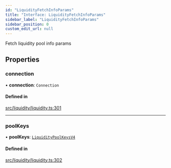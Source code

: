 ```yaml
---
id: "LiquidityFetchInfoParams"
title: "Interface: LiquidityFetchInfoParams"
sidebar_label: "LiquidityFetchInfoParams"
sidebar_position: 0
custom_edit_url: null
---
```


Fetch liquidity pool info params

## Properties

### connection

• **connection**: `Connection`

#### Defined in

[src/liquidity/liquidity.ts:301](https://github.com/alpha-defi/raydium-sdk/blob/7094668/src/liquidity/liquidity.ts#L301)

___

### poolKeys

• **poolKeys**: [`LiquidityPoolKeysV4`](../modules.md#liquiditypoolkeysv4)

#### Defined in

[src/liquidity/liquidity.ts:302](https://github.com/alpha-defi/raydium-sdk/blob/7094668/src/liquidity/liquidity.ts#L302)
